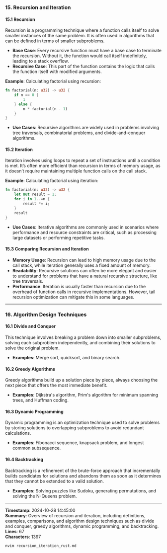 ### 15. Recursion and Iteration

#### 15.1 Recursion

Recursion is a programming technique where a function calls itself to solve smaller instances of the same problem. It is often used in algorithms that can be defined in terms of smaller subproblems.

- **Base Case**: Every recursive function must have a base case to terminate the recursion. Without it, the function would call itself indefinitely, leading to a stack overflow.
- **Recursive Case**: This part of the function contains the logic that calls the function itself with modified arguments.

**Example**: Calculating factorial using recursion:

```rust
fn factorial(n: u32) -> u32 {
    if n == 0 {
        1
    } else {
        n * factorial(n - 1)
    }
}
```

- **Use Cases**: Recursive algorithms are widely used in problems involving tree traversals, combinatorial problems, and divide-and-conquer algorithms.

#### 15.2 Iteration

Iteration involves using loops to repeat a set of instructions until a condition is met. It’s often more efficient than recursion in terms of memory usage, as it doesn’t require maintaining multiple function calls on the call stack.

**Example**: Calculating factorial using iteration:

```rust
fn factorial(n: u32) -> u32 {
    let mut result = 1;
    for i in 1..=n {
        result *= i;
    }
    result
}
```

- **Use Cases**: Iterative algorithms are commonly used in scenarios where performance and resource constraints are critical, such as processing large datasets or performing repetitive tasks.

#### 15.3 Comparing Recursion and Iteration

- **Memory Usage**: Recursion can lead to high memory usage due to the call stack, while iteration generally uses a fixed amount of memory.
- **Readability**: Recursive solutions can often be more elegant and easier to understand for problems that have a natural recursive structure, like tree traversals.
- **Performance**: Iteration is usually faster than recursion due to the overhead of function calls in recursive implementations. However, tail recursion optimization can mitigate this in some languages.

---

### 16. Algorithm Design Techniques

#### 16.1 Divide and Conquer

This technique involves breaking a problem down into smaller subproblems, solving each subproblem independently, and combining their solutions to solve the original problem.

- **Examples**: Merge sort, quicksort, and binary search.

#### 16.2 Greedy Algorithms

Greedy algorithms build up a solution piece by piece, always choosing the next piece that offers the most immediate benefit.

- **Examples**: Dijkstra's algorithm, Prim's algorithm for minimum spanning trees, and Huffman coding.

#### 16.3 Dynamic Programming

Dynamic programming is an optimization technique used to solve problems by storing solutions to overlapping subproblems to avoid redundant calculations.

- **Examples**: Fibonacci sequence, knapsack problem, and longest common subsequence.

#### 16.4 Backtracking

Backtracking is a refinement of the brute-force approach that incrementally builds candidates for solutions and abandons them as soon as it determines that they cannot be extended to a valid solution.

- **Examples**: Solving puzzles like Sudoku, generating permutations, and solving the N-Queens problem.

---

**Timestamp**: 2024-10-28 14:45:00  
**Summary**: Overview of recursion and iteration, including definitions, examples, comparisons, and algorithm design techniques such as divide and conquer, greedy algorithms, dynamic programming, and backtracking.  
**Lines**: 67  
**Characters**: 1397  
```bash
nvim recursion_iteration_rust.md
```
